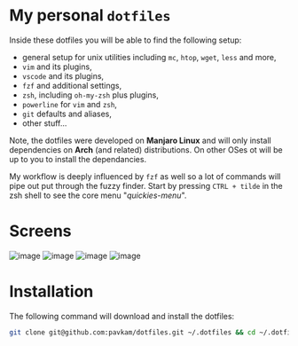 # My personal `dotfiles`
Inside these dotfiles you will be able to find the following setup:
* general setup for unix utilities including `mc`, `htop`, `wget`, `less` and more,
* `vim` and its plugins,
* `vscode` and its plugins,
* `fzf` and additional settings,
* `zsh`, including `oh-my-zsh` plus plugins,
* `powerline` for `vim` and `zsh`,
* `git` defaults and aliases,
* other stuff... 

Note, the dotfiles were developed on **Manjaro Linux** and will only install dependencies on **Arch** (and related) distributions. On other OSes ot will be up to you to install the dependancies.

My workflow is deeply influenced by `fzf` as well so a lot of commands will pipe out put through the fuzzy finder. Start by pressing `CTRL + tilde` in the zsh shell to see the core menu "_quickies-menu_".

# Screens
![image](https://user-images.githubusercontent.com/7327309/147490998-1a600287-3555-4bce-9a29-d06c2e476aee.png)
![image](https://user-images.githubusercontent.com/7327309/147490417-8197f664-31df-45fe-87b4-74ae495cee19.png)
![image](https://user-images.githubusercontent.com/7327309/147490500-31312ab3-922b-45ea-9c1a-f2d7f689901b.png)
![image](https://user-images.githubusercontent.com/7327309/147490587-126afbd3-d68b-464d-b8e5-6abd6cb1a1dc.png)

# Installation

The following command will download and install the dotfiles:
```sh
git clone git@github.com:pavkam/dotfiles.git ~/.dotfiles && cd ~/.dotfiles && ./install.sh 
```
